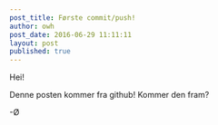 ```yaml
---
post_title: Første commit/push!
author: owh
post_date: 2016-06-29 11:11:11
layout: post
published: true
---
```

Hei!

Denne posten kommer fra github! Kommer den fram?

-Ø